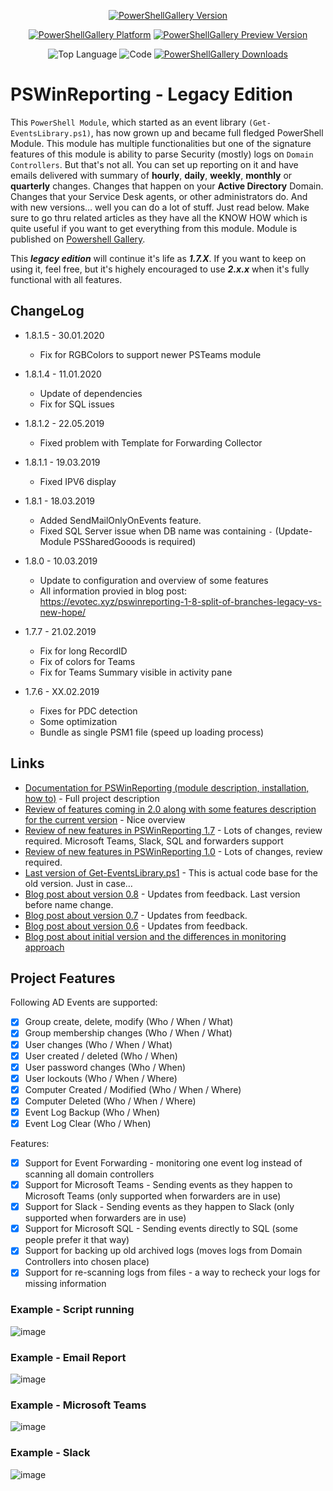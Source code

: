 <center>

[![PowerShellGallery Version](https://img.shields.io/powershellgallery/v/PSWinReporting.svg?style=for-the-badge)](https://www.powershellgallery.com/packages/PSWinReporting)

[![PowerShellGallery Platform](https://img.shields.io/powershellgallery/p/PSWinReporting.svg?style=for-the-badge)](https://www.powershellgallery.com/packages/PSWinReporting)
[![PowerShellGallery Preview Version](https://img.shields.io/powershellgallery/vpre/PSWinReporting.svg?label=powershell%20gallery%20preview&colorB=yellow&style=for-the-badge)](https://www.powershellgallery.com/packages/PSWinReporting)

![Top Language](https://img.shields.io/github/languages/top/evotecit/PSWinReporting.svg?style=for-the-badge)
![Code](https://img.shields.io/github/languages/code-size/evotecit/PSWinReporting.svg?style=for-the-badge)
[![PowerShellGallery Downloads](https://img.shields.io/powershellgallery/dt/PSWinReporting.svg?style=for-the-badge)](https://www.powershellgallery.com/packages/PSWinReporting)

</center>

# PSWinReporting - Legacy Edition

This `PowerShell Module`, which started as an event library `(Get-EventsLibrary.ps1)`, has now grown up and became full fledged PowerShell Module. This module has multiple functionalities but one of the signature features of this module is ability to parse Security (mostly) logs on `Domain Controllers`. But that's not all. You can set up reporting on it and have emails delivered with summary of **hourly**, **daily**, **weekly**, **monthly** or **quarterly** changes. Changes that happen on your **Active Directory** Domain. Changes that your Service Desk agents, or other administrators do. And with new versions… well you can do a lot of stuff. Just read below. Make sure to go thru related articles as they have all the KNOW HOW which is quite useful if you want to get everything from this module. Module is published on [Powershell Gallery](https://www.powershellgallery.com/packages/PSWinReporting/).

This ***legacy edition*** will continue it's life as ***1.7.X***. If you want to keep on using it, feel free, but it's highely encouraged to use ***2.x.x*** when it's fully functional with all features.

## ChangeLog

- 1.8.1.5 - 30.01.2020
  - Fix for RGBColors to support newer PSTeams module

- 1.8.1.4 - 11.01.2020
  - Update of dependencies
  - Fix for SQL issues

- 1.8.1.2 - 22.05.2019
  - Fixed problem with Template for Forwarding Collector
- 1.8.1.1 - 19.03.2019
  - Fixed IPV6 display
- 1.8.1 - 18.03.2019
  - Added SendMailOnlyOnEvents feature.
  - Fixed SQL Server issue when DB name was containing `-` (Update-Module PSSharedGooods is required)
- 1.8.0 - 10.03.2019
  - Update to configuration and overview of some features
  - All information provied in blog post: <https://evotec.xyz/pswinreporting-1-8-split-of-branches-legacy-vs-new-hope/>
- 1.7.7 - 21.02.2019
  - Fix for long RecordID
  - Fix of colors for Teams
  - Fix for Teams Summary visible in activity pane
- 1.7.6 - XX.02.2019
  - Fixes for PDC detection
  - Some optimization
  - Bundle as single PSM1 file (speed up loading process)

## Links

- [Documentation for PSWinReporting (module description, installation, how to)](https://evotec.xyz/hub/scripts/pswinreporting-powershell-module/) - Full project description
- [Review of features coming in 2.0 along with some features description for the current version](https://evotec.xyz/pswinreporting-1-8-split-of-branches-legacy-vs-new-hope/) - Nice overview
- [Review of new features in PSWinReporting 1.7](https://evotec.xyz/pswinreporting-forwarders-microsoft-teams-slack-microsoft-sql-and-more/) - Lots of changes, review required. Microsoft Teams, Slack, SQL and forwarders support
- [Review of new features in PSWinReporting 1.0](https://evotec.xyz/pswinreporting-1-0-is-out/) - Lots of changes, review required.
- [Last version of Get-EventsLibrary.ps1](https://evotec.xyz/get-eventslibrary-ps1-monitoring-events-powershell/) - This is actual code base for the old version. Just in case…
- [Blog post about version 0.8](https://evotec.xyz/whats-new-event-monitoring-0-8/) - Updates from feedback. Last version before name change.
- [Blog post about version 0.7](https://evotec.xyz/whats-new-event-monitoring-v0-7/) - Updates from feedback.
- [Blog post about version 0.6](https://evotec.xyz/whats-new-event-monitoring-v0-6/) - Updates from feedback.
- [Blog post about initial version and the differences in monitoring approach](https://evotec.xyz/monitoring-active-directory-changes-on-users-and-groups-with-powershell/)

## Project Features

Following AD Events are supported:

- [x] Group create, delete, modify (Who / When / What)
- [x] Group membership changes (Who / When / What)
- [x] User changes (Who / When / What)
- [x] User created / deleted (Who / When)
- [x] User password changes (Who / When)
- [x] User lockouts (Who / When / Where)
- [x] Computer Created / Modified (Who / When / Where)
- [x] Computer Deleted (Who / When / Where)
- [x] Event Log Backup (Who / When)
- [x] Event Log Clear (Who / When)

Features:

- [x] Support for Event Forwarding - monitoring one event log instead of scanning all domain controllers
- [x] Support for Microsoft Teams - Sending events as they happen to Microsoft Teams (only supported when forwarders are in use)
- [x] Support for Slack - Sending events as they happen to Slack (only supported when forwarders are in use)
- [x] Support for Microsoft SQL - Sending events directly to SQL (some people prefer it that way)
- [x] Support for backing up old archived logs (moves logs from Domain Controllers into chosen place)
- [x] Support for re-scanning logs from files - a way to recheck your logs for missing information

### Example - Script running

![image](https://evotec.xyz/wp-content/uploads/2018/06/2018-06-10_11-20-08.gif.pagespeed.ce.xrLSOGTIkk.gif)

### Example - Email Report

![image](https://evotec.xyz/wp-content/uploads/2018/06/PSWinReporting1.0-Example1.png)

### Example - Microsoft Teams

![image](https://evotec.xyz/wp-content/uploads/2018/09/img_5b9e830101081.png)

### Example - Slack

![image](https://evotec.xyz/wp-content/uploads/2018/09/img_5b9e7041638f5.png)
